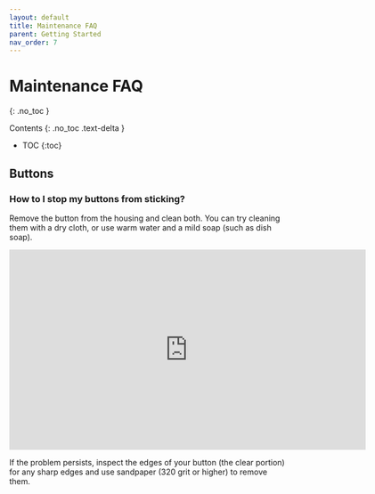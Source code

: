 ```yaml
---
layout: default
title: Maintenance FAQ
parent: Getting Started
nav_order: 7
---
```


# Maintenance FAQ
{: .no_toc }

Contents
{: .no_toc .text-delta }

- TOC
{:toc}

## Buttons

### How to I stop my buttons from sticking?

Remove the button from the housing and clean both. You can try cleaning them with a dry cloth, or use warm water and a mild soap (such as dish soap). 

<iframe width="640" height="360" src="https://www.youtube.com/embed/eIRsEVPeJUo" frameborder="0" allowfullscreen="1"></iframe>

If the problem persists, inspect the edges of your button (the clear portion) for any sharp edges and use sandpaper (320 grit or higher) to remove them. 